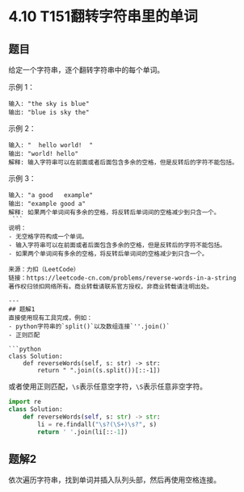 # 4.10 T151翻转字符串里的单词

## 题目
给定一个字符串，逐个翻转字符串中的每个单词。

示例 1：
```
输入: "the sky is blue"
输出: "blue is sky the"
```
示例 2：
```
输入: "  hello world!  "
输出: "world! hello"
解释: 输入字符串可以在前面或者后面包含多余的空格，但是反转后的字符不能包括。
```
示例 3：
```
输入: "a good   example"
输出: "example good a"
解释: 如果两个单词间有多余的空格，将反转后单词间的空格减少到只含一个。
 ```
说明：
- 无空格字符构成一个单词。
- 输入字符串可以在前面或者后面包含多余的空格，但是反转后的字符不能包括。
- 如果两个单词间有多余的空格，将反转后单词间的空格减少到只含一个。

来源：力扣（LeetCode）
链接：https://leetcode-cn.com/problems/reverse-words-in-a-string
著作权归领扣网络所有。商业转载请联系官方授权，非商业转载请注明出处。

---
## 题解1
直接使用现有工具完成，例如：
- python字符串的`split()`以及数组连接`''.join()`
- 正则匹配

```python
class Solution:
    def reverseWords(self, s: str) -> str:
        return " ".join((s.split())[::-1])
```

或者使用正则匹配，`\s`表示任意空字符，`\S`表示任意非空字符。
```python
import re
class Solution:
    def reverseWords(self, s: str) -> str:
        li = re.findall("\s?(\S+)\s?", s)
        return ' '.join(li[::-1])
```

## 题解2
依次遍历字符串，找到单词并插入队列头部，然后再使用空格连接。
